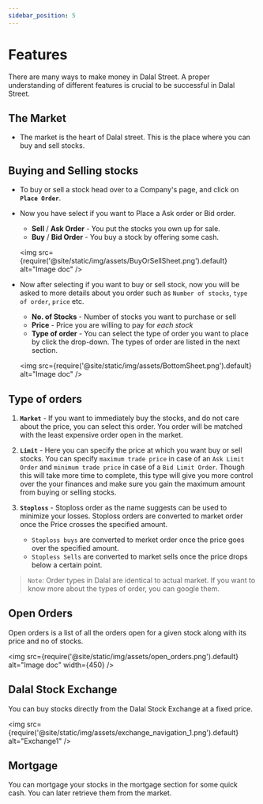 ```yaml
---
sidebar_position: 5
---
```


# Features

 There are many ways to make money in Dalal Street. A proper understanding of different features is crucial to be successful in Dalal Street.

##  The Market
- The market is the heart of Dalal street. This is the place where you can buy and sell stocks.

## Buying and Selling stocks
- To buy or sell a stock head over to a Company's page, and click on **```Place Order```**.

- Now you have select if you want to Place a Ask order or Bid order.
    - **Sell** / **Ask Order** - You put the stocks you own up for sale.
    - **Buy** / **Bid Order** - You buy a stock by offering some cash.
    
    <img
        src={require('@site/static/img/assets/BuyOrSellSheet.png').default}
        alt="Image doc"
    />

- Now after selecting if you want to buy or sell stock, now you will be asked to more details about you order such as ```Number of stocks```, ```type of order```, ```price``` etc.
    - **No. of Stocks** - Number of stocks you want to purchase or sell
    - **Price** - Price you are willing to pay for  *each stock* 
    - **Type of order** - You can select the type of order you want to place by click the drop-down. The types of order are listed in the next section.
    
    <img
        src={require('@site/static/img/assets/BottomSheet.png').default}
        alt="Image doc"
    />
    
## Type of orders
1. **```Market```** - If you want to immediately buy the stocks, and do not care about the price, you can select this order. You order will be matched with the least expensive order open in the market.

2. **```Limit```** - Here you can specify the price at which you want buy or sell stocks. You can specify ```maximum trade price``` in case of an ```Ask Limit Order``` and ```minimum trade price``` in case of a ```Bid Limit Order```. Though this will take more time to complete, this type will give you more control over the your finances and make sure you gain the maximum amount from buying or selling stocks. 

3. **```Stoploss```** - Stoploss order as the name suggests can be used to minimize your losses. Stoploss orders are converted to market order once the Price crosses the specified amount.
    - ```Stoploss buys``` are converted to merket order once the price goes over the specified amount.
    - ```Stopless Sells``` are converted to market sells once the price drops below a certain point.

>```Note```: Order types in Dalal are identical to actual market. If you want to know more about the types of order, you can google them.

## Open Orders

Open orders is a list of all the orders open for a given stock along with its price and no of stocks.

<img
    src={require('@site/static/img/assets/open_orders.png').default}
    alt="Image doc"
    width={450}
/>

## Dalal Stock Exchange

You can buy stocks directly from the Dalal Stock Exchange at a fixed price. 

<img
  src={require('@site/static/img/assets/exchange_navigation_1.png').default}
  alt="Exchange1"
/> 

## Mortgage

You can mortgage your stocks in the mortgage section for some quick cash. You can later retrieve them from the market. 
